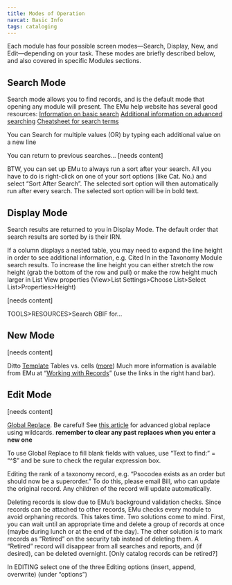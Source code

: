 ```yaml
---
title: Modes of Operation
navcat: Basic Info
tags: cataloging
---
```

Each module has four possible screen modes—Search, Display, New, and Edit—depending on your task. These modes are briefly described below, and also covered in specific Modules sections.

## Search Mode

Search mode allows you to find records, and is the default mode that opening any module will present. The EMu help website has several good resources:
[Information on basic search](http://help.emu.axiell.com/latest/en/Topics/Common/How%20to%20search.htm)
[Additional information on advanced searching](http://help.emu.axiell.com/latest/en/Topics/Common/Search%20-%20section.htm)
[Cheatsheet for search terms](http://help.emu.axiell.com/latest/en/Resources/Downloads/Unicode/EMu_Unicode_Cheatsheet_IE_20170602.pdf)

You can Search for multiple values (OR) by typing each additional value on a new line

You can return to previous searches… [needs content]

BTW, you can set up EMu to always run a sort after your search.  All you have to do is right-click on one of your sort options (like Cat. No.) and select “Sort After Search”.  The selected sort option will then automatically run after every search.  The selected sort option will be in bold text.

## Display Mode

Search results are returned to you in Display Mode. The default order that search results are sorted by is their IRN.

If a column displays a nested table, you may need to expand the line height in order to see additional information, e.g. Cited In in the Taxonomy Module search results. To increase the line height you can either stretch the row height (grab the bottom of the row and pull) or make the row height much larger in List View properties (View>List Settings>Choose List>Select List>Properties>Height)

[needs content]

TOOLS>RESOURCES>Search GBIF for…

## New Mode

[needs content]

Ditto
[Template](http://help.emu.axiell.com/latest/en/Topics/Common/Record%20Templates.htm)
Tables vs. cells ([more](http://help.emu.axiell.com/latest/en/Topics/Common/Tables.htm))
Much more information is available from EMu at “[Working with Records](http://help.emu.axiell.com/latest/en/Topics/Common/Working%20with%20records.htm)” (use the links in the right hand bar).

## Edit Mode

[needs content]

[Global Replace](http://help.emu.axiell.com/latest/en/Topics/Common/Global%20Replace.htm). Be careful! See [this article](http://help.emu.axiell.com/latest/en/Topics/Common/Wildcards%20in%20a%20Global%20Replace.htm) for advanced global replace using wildcards. **remember to clear any past replaces when you enter a new one**

To use Global Replace to fill blank fields with values, use “Text to find:” = “^$” and be sure to check the regular expression box.

Editing the rank of a taxonomy record, e.g. “Psocodea exists as an order but should now be a superorder.” To do this, please email Bill, who can update the original record. Any children of the record will update automatically.

Deleting records is slow due to EMu’s background validation checks.  Since records can be attached to other records, EMu checks every module to avoid orphaning records.  This takes time.  Two solutions come to mind.  First, you can wait until an appropriate time and delete a group of records at once (maybe during lunch or at the end of the day).  The other solution is to mark records as “Retired” on the security tab instead of deleting them.  A “Retired” record will disappear from all searches and reports, and (if desired), can be deleted overnight. [Only catalog records can be retired?]

In EDITING select one of the three Editing options (insert, append, overwrite) (under “options”)
